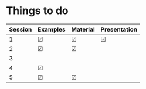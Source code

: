 # Things to do

| Session | Examples | Material | Presentation |
|---------|----------|----------|--------------|
|   1     |   ☑      |  ☑       |  ☑           |
|   2     |   ☑      |  ☑       |              |
|   3     |          |          |              |
|   4     |   ☑      |          |              |
|   5     |   ☑      |  ☑       |              |
